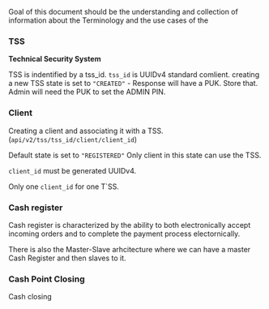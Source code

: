 
Goal of this document should be the understanding and collection of information about the Terminology and the use cases of the 


### TSS 

**Technical Security System**

TSS is indentified by a tss_id. 
`tss_id` is UUIDv4 standard comlient. 
creating a new TSS state is set to `"CREATED"` - Response will have a PUK. Store that. 
Admin will need the PUK to set the ADMIN PIN. 

### Client 

Creating a client and associating it with a TSS. (`api/v2/tss/tss_id/client/client_id`)

Default state is set to `"REGISTERED"` Only client in this state can use the TSS. 

`client_id` must be generated UUIDv4. 

Only one `client_id` for one T`SS. 

### Cash register 

Cash register is characterized by the ability to both electronically accept incoming orders and to complete the payment process electornically.

There is also the Master-Slave arhcitecture where we can have a master Cash Register and then slaves to it. 

### Cash Point Closing 

Cash closing 

